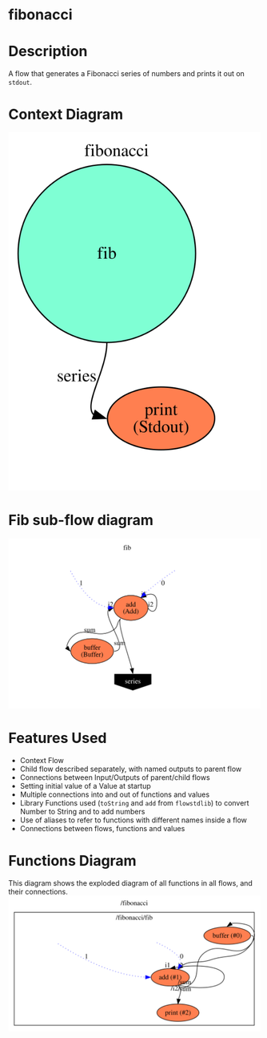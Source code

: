 fibonacci
==

Description
===
A flow that generates a Fibonacci series of numbers and prints it out on `stdout`.

Context Diagram
===
![Context diagram](fibonacci.dot.svg)

Fib sub-flow diagram
====
![fib sub-flow](fib.dot.svg)

Features Used
===
* Context Flow
* Child flow described separately, with named outputs to parent flow
* Connections between Input/Outputs of parent/child flows
* Setting initial value of a Value at startup
* Multiple connections into and out of functions and values
* Library Functions used (`toString` and `add` from `flowstdlib`) to convert Number to String and to add numbers
* Use of aliases to refer to functions with different names inside a flow
* Connections between flows, functions and values

Functions Diagram
===
This diagram shows the exploded diagram of all functions in all flows, and their connections.
![Full functions diagram](functions.dot.svg)